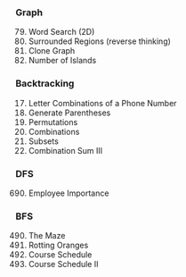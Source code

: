 ### Graph
79. Word Search (2D)
130. Surrounded Regions  (reverse thinking)
133. Clone Graph
200. Number of Islands


### Backtracking
17. Letter Combinations of a Phone Number
22. Generate Parentheses
46. Permutations
77. Combinations
78. Subsets
216. Combination Sum III


### DFS
690. Employee Importance


### BFS
490. The Maze
994. Rotting Oranges
207. Course Schedule
210. Course Schedule II
